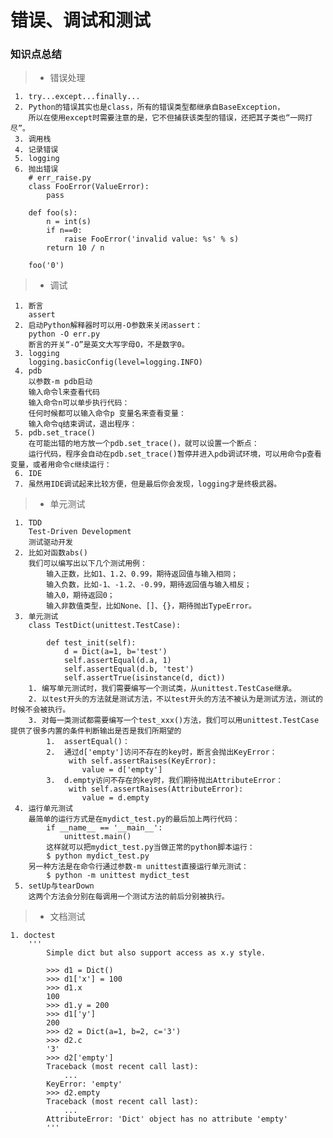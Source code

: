 # 错误、调试和测试
### 知识点总结

> * 错误处理

     1. try...except...finally...
     2. Python的错误其实也是class，所有的错误类型都继承自BaseException，
        所以在使用except时需要注意的是，它不但捕获该类型的错误，还把其子类也“一网打尽”。
     3. 调用栈
     4. 记录错误
     5. logging
     6. 抛出错误
        # err_raise.py
        class FooError(ValueError):
            pass

        def foo(s):
            n = int(s)
            if n==0:
                raise FooError('invalid value: %s' % s)
            return 10 / n

        foo('0')

> * 调试

     1. 断言
        assert
     2. 启动Python解释器时可以用-O参数来关闭assert：
        python -O err.py
        断言的开关“-O”是英文大写字母O，不是数字0。
     3. logging
        logging.basicConfig(level=logging.INFO)
     4. pdb
        以参数-m pdb启动
        输入命令l来查看代码
        输入命令n可以单步执行代码：
        任何时候都可以输入命令p 变量名来查看变量：
        输入命令q结束调试，退出程序：
     5. pdb.set_trace()
        在可能出错的地方放一个pdb.set_trace()，就可以设置一个断点：
        运行代码，程序会自动在pdb.set_trace()暂停并进入pdb调试环境，可以用命令p查看变量，或者用命令c继续运行：
     6. IDE
     7. 虽然用IDE调试起来比较方便，但是最后你会发现，logging才是终极武器。

> * 单元测试

     1. TDD
        Test-Driven Development
        测试驱动开发
     2. 比如对函数abs()
        我们可以编写出以下几个测试用例：
            输入正数，比如1、1.2、0.99，期待返回值与输入相同；
            输入负数，比如-1、-1.2、-0.99，期待返回值与输入相反；
            输入0，期待返回0；
            输入非数值类型，比如None、[]、{}，期待抛出TypeError。
     3. 单元测试
        class TestDict(unittest.TestCase):

            def test_init(self):
                d = Dict(a=1, b='test')
                self.assertEqual(d.a, 1)
                self.assertEqual(d.b, 'test')
                self.assertTrue(isinstance(d, dict))
        1. 编写单元测试时，我们需要编写一个测试类，从unittest.TestCase继承。
        2. 以test开头的方法就是测试方法，不以test开头的方法不被认为是测试方法，测试的时候不会被执行。
        3. 对每一类测试都需要编写一个test_xxx()方法，我们可以用unittest.TestCase提供了很多内置的条件判断输出是否是我们所期望的
            1.  assertEqual()：
            2.  通过d['empty']访问不存在的key时，断言会抛出KeyError：
                 with self.assertRaises(KeyError):
                    value = d['empty']
            3.  d.empty访问不存在的key时，我们期待抛出AttributeError：
                 with self.assertRaises(AttributeError):
                    value = d.empty
     4. 运行单元测试
        最简单的运行方式是在mydict_test.py的最后加上两行代码：
            if __name__ == '__main__':
                unittest.main()
            这样就可以把mydict_test.py当做正常的python脚本运行：
            $ python mydict_test.py
        另一种方法是在命令行通过参数-m unittest直接运行单元测试：
            $ python -m unittest mydict_test
     5. setUp与tearDown
        这两个方法会分别在每调用一个测试方法的前后分别被执行。

> * 文档测试

    1. doctest
        '''
            Simple dict but also support access as x.y style.

            >>> d1 = Dict()
            >>> d1['x'] = 100
            >>> d1.x
            100
            >>> d1.y = 200
            >>> d1['y']
            200
            >>> d2 = Dict(a=1, b=2, c='3')
            >>> d2.c
            '3'
            >>> d2['empty']
            Traceback (most recent call last):
                ...
            KeyError: 'empty'
            >>> d2.empty
            Traceback (most recent call last):
                ...
            AttributeError: 'Dict' object has no attribute 'empty'
            '''
